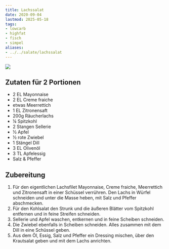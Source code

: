 ```yaml
---
title: Lachssalat
date: 2020-09-04
lastmod: 2025-05-18
tags:
- lowcarb
- highfat
- fisch
- simpel
aliases:
- ../../salate/lachssalat
---
```


![](/img/lachssalat.webp)

## Zutaten für 2 Portionen
- 2 EL          Mayonnaise
- 2 EL          Creme fraiche
- etwas         Meerrettich
- 1 EL          Zitronensaft
- 200g          Räucherlachs
- ¼             Spitzkohl
- 2 Stangen     Sellerie
- ½             Apfel
- ½             rote Zwiebel
- 1 Stängel     Dill
- 3 EL          Olivenöl
- 3 TL          Apfelessig
- Salz & Pfeffer

## Zubereitung
1. Für den eigentlichen Lachsfilet Mayonnaise, Creme fraiche, Meerrettich und Zitronensaft in einer Schüssel verrühren. Den Lachs in Würfel schneiden und unter die Masse heben, mit Salz und Pfeffer abschmecken.
2. Für den Kohlsalat den Strunk und die äußeren Blätter vom Spitzkohl entfernen und in feine Streifen schneiden.
3. Sellerie und Apfel waschen, entkernen und in feine Scheiben schneiden.
4. Die Zwiebel ebenfalls in Scheiben schneiden. Alles zusammen mit dem Dill in eine Schüssel geben.
5. Aus dem Öl, Essig, Salz und Pfeffer ein Dressing mischen, über den Krautsalat geben und mit dem Lachs anrichten.
